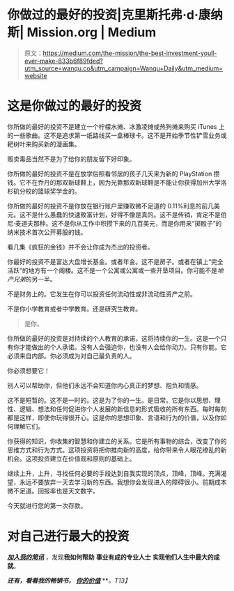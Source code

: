 # 你做过的最好的投资|克里斯托弗·d·康纳斯| Mission.org | Medium

> 原文：<https://medium.com/the-mission/the-best-investment-youll-ever-make-833b6f89fded?utm_source=wanqu.co&utm_campaign=Wanqu+Daily&utm_medium=website>



# 这是你做过的最好的投资

你所做的最好的投资不是建立一个柠檬水摊、冰激凌摊或热狗摊来购买 iTunes 上的一些歌曲。这不是追求第一纸路线买一盒棒球卡。这不是开始季节性铲雪业务或耙树叶来购买新的漫画集。

贩卖毒品当然不是为了给你的朋友留下好印象。

你所做的最好的投资不是在放学后照看邻居的孩子几天来为新的 PlayStation 攒钱。它不在乔丹的那双新球鞋上，因为光靠那双新球鞋是不能让你获得加州大学洛杉矶分校的篮球奖学金的。

你所做的最好的投资不是你放在银行账户里赚取微不足道的 0.11%利息的前几美元。这不是什么愚蠢的快速致富计划，好得不像是真的。这不是传销，肯定不是伯尼·麦道夫那种。这不是你从工作中积攒下来的几百美元，而是你用来“掷骰子”的纳米技术首次公开募股的钱。

看几集《疯狂的金钱》并不会让你成为杰出的投资者。

你最好的投资不是富达大盘增长基金。或者年金。这不是房子。或者在镇上“完全活跃”的地方有一个阁楼。这不是一个公寓或公寓或一些开垦项目。你可能不是*地产兄弟*的另一半。

不是财务上的。它发生在你可以投资任何流动性或非流动性资产之前。

不是你小学教育或者中学教育。还是研究生教育。

> 是你。

你所做的最好的投资是对持续的个人教育的承诺，这将持续你的一生。这是一个只有你才能做出的个人承诺。没有人会强迫你，也没有人会给你动力。只有你能。它必须来自内部。你必须成为对自己最负责的人。

你必须想要它！

别人可以帮助你，但他们永远不会知道你内心真正的梦想、抱负和情感。

这不是短暂的。这不是一时的。这是为了你的一生。是日常。它是你以思想、理性、逻辑、想法和任何促进你个人发展的新信息的形式吸收的所有东西。每时每刻都是这样，即使你玩得很开心。这是你的思想印象、言语和行为的价值，以及你如何理解它们。

你获得的知识，你收集的智慧和你建立的关系。它是所有事物的综合，改变了你的思维方式和行为方式。这项投资将把你推向新的高度，给你带来令人眼花缭乱的新机会。这项投资建立在价值观和原则的基础上。

继续上升，上升，寻找任何必要的手段达到自我实现的顶点，顶峰，顶峰。充满渴望，永远不要放弃一天去学习新的东西。我想你会发现进入的障碍很小。前期成本微不足道。回报率也是天文数字。

今天就进行您的第一次存款。

# 对自己进行最大的投资

[***加入我的简讯***](http://chrisdconnors.com) ，发现**我如何帮助** **事业有成的专业人士** **实现他们人生中最大的成就**。

***还有，看看我的畅销书，*** [***你的价值***](https://www.amazon.com/Value-You-Living-Joyfully-Through-ebook/dp/B076S4VJXZ/ref=sr_1_1?ie=UTF8&qid=1509045296&sr=8-1&keywords=christopher+d+connors) ***。*T13】**

